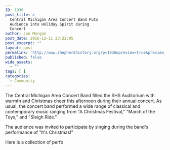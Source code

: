 ```yaml
---
ID: 1936
post_title: >
  Central Michigan Area Concert Band Puts
  Audience into Holiday Spirit during
  Concert
author: Jon Morgan
post_date: 2016-12-11 23:22:05
post_excerpt: ""
layout: post
permalink: 'http://www.shepherdhistory.org?p=1936&preview=true&preview_id=1936'
published: false
wide_assets:
  - ""
tags: [ ]
categories:
  - Community
---
```

The Central Michigan Area Concert Band filled the SHS Auditorium with warmth and Christmas cheer this afternoon during their annual concert. As usual, the concert band performed a wide range of classical and contemporary music ranging from "A Christmas Festival," "March of the Toys," and "Sleigh Ride."

The audience was invited to participate by singing during the band's performance of "It's Christmas!"

Here is a collection of perfo